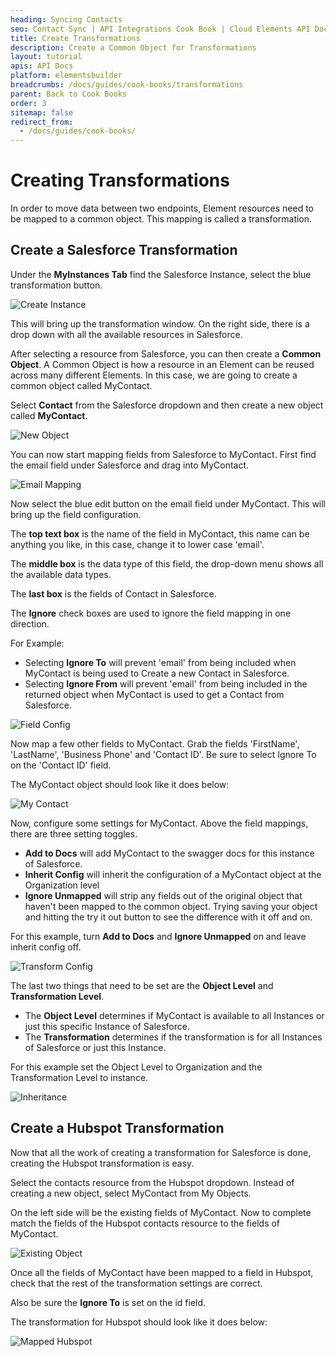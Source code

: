 ```yaml
---
heading: Syncing Contacts
seo: Contact Sync | API Integrations Cook Book | Cloud Elements API Docs
title: Create Transformations
description: Create a Common Object for Transformations
layout: tutorial
apis: API Docs
platform: elementsbuilder
breadcrumbs: /docs/guides/cook-books/transformations
parent: Back to Cook Books
order: 3
sitemap: false
redirect_from:
  - /docs/guides/cook-books/
---
```


# Creating Transformations

In order to move data between two endpoints, Element resources need to be mapped to a common object. This mapping is called a transformation.

## Create a Salesforce Transformation

Under the **MyInstances Tab** find the Salesforce Instance, select the blue transformation button.

![Create Instance](https://cl.ly/0j190d1z3f32/[6dace52b0f3a01275a7ba7af5ba01ea0]_Screen%2520Shot%25202017-01-27%2520at%252011.50.13%2520AM.png)

This will bring up the transformation window. On the right side, there is a drop down with all the available resources in Salesforce.

After selecting a resource from Salesforce, you can then create a **Common Object**. A Common Object is how a resource in an Element can be reused across many different Elements. In this case, we are going to create a common object called MyContact.

Select **Contact** from the Salesforce dropdown and then create a new object called **MyContact**.

![New Object](https://cl.ly/3n3x370f1G2m/Screen%20Shot%202017-02-01%20at%209.48.30%20AM.png)

You can now start mapping fields from Salesforce to MyContact. First find the email field under Salesforce and drag into MyContact.

![Email Mapping](https://cl.ly/0z05380T2f0e/Screen%20Shot%202017-02-01%20at%2010.12.12%20AM.png)

Now select the blue edit button on the email field under MyContact. This will bring up the field configuration.

The **top text box** is the name of the field in MyContact, this name can be anything you like, in this case, change it to lower case 'email'. 

The **middle box** is the data type of this field, the drop-down menu shows all the available data types.

The **last box** is the fields of Contact in Salesforce.

The **Ignore** check boxes are used to ignore the field mapping in one direction.

For Example:

- Selecting **Ignore To** will prevent 'email' from being included when MyContact is being used to Create a new Contact in Salesforce.  
- Selecting **Ignore From** will prevent 'email' from being included in the returned object when MyContact is used to get a Contact from Salesforce.  

![Field Config](https://cl.ly/0J1F443j0n17/Screen%20Shot%202017-02-01%20at%2010.27.15%20AM.png)

Now map a few other fields to MyContact. Grab the fields 'FirstName', 'LastName', 'Business Phone' and 'Contact ID'. Be sure to select Ignore To on the 'Contact ID' field.

The MyContact object should look like it does below:

![My Contact](https://cl.ly/0f3T362i0A1d/Screen%20Shot%202017-02-01%20at%2011.06.42%20AM.png)

Now, configure some settings for MyContact. Above the field mappings, there are three setting toggles.

- **Add to Docs** will add MyContact to the swagger docs for this instance of Salesforce.
- **Inherit Config** will inherit the configuration of a MyContact object at the Organization level
- **Ignore Unmapped** will strip any fields out of the original object that haven't been mapped to the common object. Trying saving your object and hitting the try it out button to see the difference with it off and on.

For this example, turn **Add to Docs** and **Ignore Unmapped** on and leave inherit config off.

![Transform Config](https://cl.ly/3E1s1h0B1t0W/Screen%20Shot%202017-02-01%20at%2011.23.07%20AM.png)

The last two things that need to be set are the **Object Level** and **Transformation Level**.

- The **Object Level** determines if MyContact is available to all Instances or just this specific Instance of Salesforce.
- The **Transformation** determines if the transformation is for all Instances of Salesforce or just this Instance.

For this example set the Object Level to Organization and the Transformation Level to instance.

![Inheritance](https://cl.ly/2w1Y0t202M2J/Screen%20Shot%202017-02-01%20at%202.52.33%20PM.png)

## Create a Hubspot Transformation

Now that all the work of creating a transformation for Salesforce is done, creating the Hubspot transformation is easy.

Select the contacts resource from the Hubspot dropdown. Instead of creating a new object, select MyContact from My Objects.

On the left side will be the existing fields of MyContact. Now to complete match the fields of the Hubspot contacts resource to the fields of MyContact.

![Existing Object](https://cl.ly/3s37052Q1g43/Screen%20Shot%202017-02-01%20at%203.01.26%20PM.png)

Once all the fields of MyContact have been mapped to a field in Hubspot, check that the rest of the transformation settings are correct.

Also be sure the **Ignore To** is set on the id field.

The transformation for Hubspot should look like it does below:

![Mapped Hubspot](https://cl.ly/062S2K180f1k/Screen%20Shot%202017-02-01%20at%203.08.30%20PM.png)
 